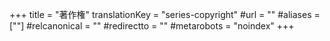 +++
title = "著作権"
translationKey = "series-copyright"
#url = ""
#aliases = [""]
#relcanonical = ""
#redirectto = ""
#metarobots = "noindex"
+++
